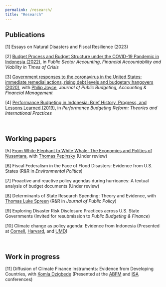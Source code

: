 ```yaml
---
permalink: /research/
title: "Research"
---
```


Publications
---
[1] Essays on Natural Disasters and Fiscal Resilience (2023)

[2] [Budget Process and Budget Structure under the COVID-19 Pandemic in Indonesia (2022)](https://docs.google.com/gview?embedded=true&url=https://asuryoprabowo.github.io/files/2022_SuryoPrabowo.pdf), in _Public Sector Accounting, Financial Accountability and Viability in Times of Crisis_

[3] [Government responses to the coronavirus in the United States: immediate remedial actions, rising debt levels and budgetary hangovers (2020)](https://docs.google.com/gview?embedded=true&url=https://asuryoprabowo.github.io/files/2020_Joyce_SuryoPrabowo.pdf), with [Philip Joyce](https://spp.umd.edu/our-community/faculty-staff/philip-joyce), _Journal of Public Budgeting, Accounting & Financial Management_

[4] [Performance Budgeting in Indonesia: Brief History, Progress, and Lessons Learned (2019)](https://docs.google.com/gview?embedded=true&url=https://asuryoprabowo.github.io/files/2019_SuryoPrabowo.pdf), in _Performance Budgeting Reform: Theories and International Practices_

<br />

Working papers
---
[5] [From White Elephant to White Whale: The Economics and Politics of Nusantara](https://papers.ssrn.com/sol3/papers.cfm?abstract_id=5283748), with [Thomas Pepinsky](https://government.cornell.edu/thomas-pepinsky) (Under review)
    
[6] Fiscal Federalism in the Face of Flood Disasters: Evidence from U.S. States (R&R in _Environmental Politics_)

[7] Proactive and reactive policy agendas during hurricanes: A textual analysis of budget documents (Under review)

[8] Determinants of State Research Spending: Theory and Evidence, with [Thomas Luke Spreen](https://spp.umd.edu/our-community/faculty-staff/thomas-luke-spreen) (R&R in _Journal of Public Policy_)

[9] Exploring Disaster Risk Disclosure Practices across U.S. State Governments (Invited for resubmission to _Public Budgeting & Finance_)

[10] Climate change as policy agenda: Evidence from Indonesia (Presented at [Cornell](https://events.cornell.edu/event/climate_change_as_policy_agenda_evidence_from_indonesia), [Harvard](https://chinaproject.harvard.edu/event/climate-resilience), and [UMD](https://spp.umd.edu/events/conference-indonesias-place-addressing-climate-change-southeast-asia))

<br />

Work in progress
---
[11] Diffusion of Climate Finance Instruments: Evidence from Developing Countries, with [Komla Dzigbede](https://www.binghamton.edu/public-administration-and-policy/contact/profile.html?id=dzigbede) (Presented at the [ABFM](https://abfm.org/annual-conference-2024/) and [ISA](https://www.isanet.org/Conferences/Virtual-2024) conferences)
